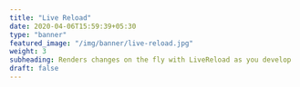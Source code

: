 ```yaml
---
title: "Live Reload"
date: 2020-04-06T15:59:39+05:30
type: "banner"
featured_image: "/img/banner/live-reload.jpg"
weight: 3
subheading: Renders changes on the fly with LiveReload as you develop
draft: false
---
```


